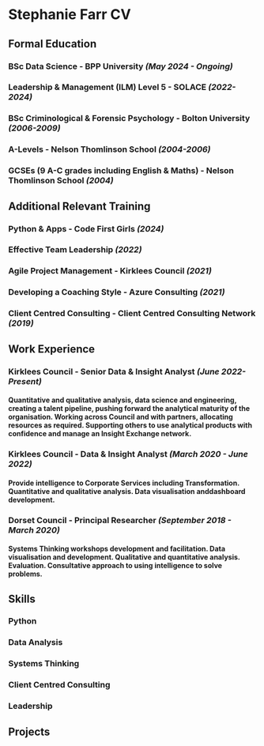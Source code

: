 # Stephanie Farr CV

## Formal Education
### BSc Data Science - BPP University *(May 2024 - Ongoing)*
### Leadership & Management (ILM) Level 5 - SOLACE *(2022-2024)*
### BSc Criminological & Forensic Psychology - Bolton University *(2006-2009)*
### A-Levels - Nelson Thomlinson School *(2004-2006)*
### GCSEs (9 A-C grades including English & Maths) - Nelson Thomlinson School *(2004)*

## Additional Relevant Training
### Python & Apps - Code First Girls *(2024)*
### Effective Team Leadership *(2022)*
### Agile Project Management - Kirklees Council *(2021)*
### Developing a Coaching Style - Azure Consulting *(2021)*
### Client Centred Consulting - Client Centred Consulting Network *(2019)*

## Work Experience
### **Kirklees Council - Senior Data & Insight Analyst** *(June 2022-Present)*
#### Quantitative and qualitative analysis, data science and engineering, creating a talent pipeline, pushing forward the analytical maturity of the organisation. Working across Council and with partners, allocating resources as required. Supporting others to use analytical products with confidence and manage an Insight Exchange network.

### **Kirklees Council - Data & Insight Analyst** *(March 2020 - June 2022)*
#### Provide intelligence to Corporate Services including Transformation. Quantitative and qualitative analysis. Data visualisation anddashboard development.

### **Dorset Council - Principal Researcher** *(September 2018 - March 2020)*
#### Systems Thinking workshops development and facilitation. Data visualisation and development. Qualitative and quantitative analysis. Evaluation. Consultative approach to using intelligence to solve problems.

## Skills
### Python
### Data Analysis
### Systems Thinking
### Client Centred Consulting
### Leadership

## Projects


